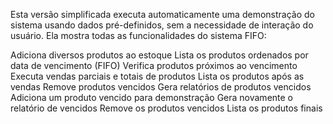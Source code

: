 Esta versão simplificada executa automaticamente uma demonstração do sistema usando dados pré-definidos, sem a necessidade de interação do usuário. Ela mostra todas as funcionalidades do sistema FIFO:

Adiciona diversos produtos ao estoque
Lista os produtos ordenados por data de vencimento (FIFO)
Verifica produtos próximos ao vencimento
Executa vendas parciais e totais de produtos
Lista os produtos após as vendas
Remove produtos vencidos
Gera relatórios de produtos vencidos
Adiciona um produto vencido para demonstração
Gera novamente o relatório de vencidos
Remove os produtos vencidos
Lista os produtos finais

